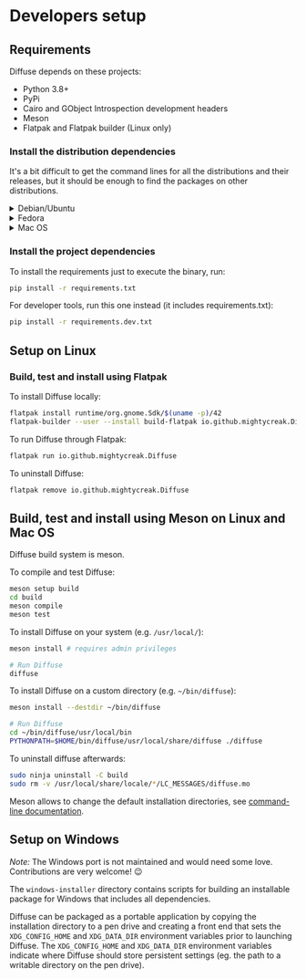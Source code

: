 # Developers setup

## Requirements

Diffuse depends on these projects:

* Python 3.8+
* PyPi
* Cairo and GObject Introspection development headers
* Meson
* Flatpak and Flatpak builder (Linux only)

### Install the distribution dependencies

It's a bit difficult to get the command lines for all the distributions and
their releases, but it should be enough to find the packages on other
distributions.

<details>
    <summary>Debian/Ubuntu</summary>

```sh
sudo apt install python3-pip libcairo2-dev libgirepository1.0-dev meson flatpak flatpak-builder
```

_Note: Tested on Debian 11 (Buster) and Ubuntu 20.04 (Focal)_
</details>
<details>
    <summary>Fedora</summary>

```sh
sudo dnf install python-pip cairo-devel cairo-gobject-devel meson flatpak flatpak-builder
```

_Note: Tested on Fedora 34_
</details>

<details>
    <summary>Mac OS</summary>

On Mac, all deps can be fetched using [Homebrew](https://docs.brew.sh/).

```sh
brew install meson python3 py3cairo pygobject3 gtk+3
```

_Note: Tested on macOS 12.5 (Monterey)_

You don't need to use `pip` because the above `brew` command installs all dependencies.
</details>

### Install the project dependencies

To install the requirements just to execute the binary, run:

```sh
pip install -r requirements.txt
```

For developer tools, run this one instead (it includes requirements.txt):

```sh
pip install -r requirements.dev.txt
```

## Setup on Linux

### Build, test and install using Flatpak

To install Diffuse locally:

```sh
flatpak install runtime/org.gnome.Sdk/$(uname -p)/42
flatpak-builder --user --install build-flatpak io.github.mightycreak.Diffuse.yml
```

To run Diffuse through Flatpak:

```sh
flatpak run io.github.mightycreak.Diffuse
```

To uninstall Diffuse:

```sh
flatpak remove io.github.mightycreak.Diffuse
```

## Build, test and install using Meson on Linux and Mac OS

Diffuse build system is meson.

To compile and test Diffuse:

```sh
meson setup build
cd build
meson compile
meson test
```

To install Diffuse on your system (e.g. `/usr/local/`):

```sh
meson install # requires admin privileges

# Run Diffuse
diffuse
```

To install Diffuse on a custom directory (e.g. `~/bin/diffuse`):

```sh
meson install --destdir ~/bin/diffuse

# Run Diffuse
cd ~/bin/diffuse/usr/local/bin
PYTHONPATH=$HOME/bin/diffuse/usr/local/share/diffuse ./diffuse
```

To uninstall diffuse afterwards:

```sh
sudo ninja uninstall -C build
sudo rm -v /usr/local/share/locale/*/LC_MESSAGES/diffuse.mo
```

Meson allows to change the default installation directories, see
[command-line documentation](https://mesonbuild.com/Commands.html#configure).

## Setup on Windows

_Note:_ The Windows port is not maintained and would need some love.
Contributions are very welcome! 😉

The `windows-installer` directory contains scripts for building an installable
package for Windows that includes all dependencies.

Diffuse can be packaged as a portable application by copying the installation
directory to a pen drive and creating a front end that sets the
`XDG_CONFIG_HOME` and `XDG_DATA_DIR` environment variables prior to launching
Diffuse.  The `XDG_CONFIG_HOME` and `XDG_DATA_DIR` environment variables
indicate where Diffuse should store persistent settings (eg. the path to a
writable directory on the pen drive).
